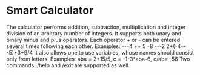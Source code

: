 # Smart Calculator
 
The calculator performs addition, subtraction, multiplication and integer division of an arbitrary number of integers. 
It supports both unary and binary minus and plus operators.
Each operator + or - can be entered several times following each other.
Examples:     ---4 ++ 5 -8 ---2
              2*(-4---5)\*3+9/4
It also allows one to use variables, whose names should consist only from letters.
Examples: aba = 2+15/5, c = -1-3*aba-6, c/aba -56
Two commands: /help and /exit are supported as well.
